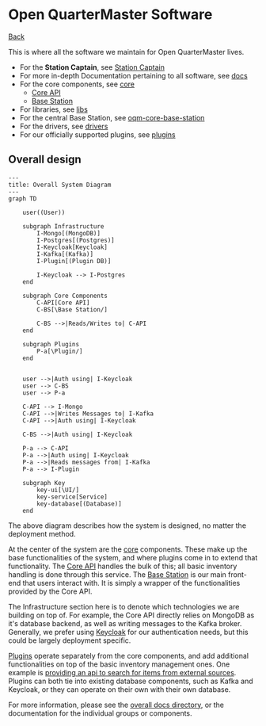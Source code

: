 # Open QuarterMaster Software

[Back](../README.md)

This is where all the software we maintain for Open QuarterMaster lives.

- For the **Station Captain**, see [Station Captain](Station%20Captain)
- For more in-depth Documentation pertaining to all software, see [docs](docs)
- For the core components, see [core](core/)
  - [Core API](core/oqm-core-api)
  - [Base Station](core/oqm-core-base-station)
- For libraries, see [libs](libs/)
- For the central Base Station, see [oqm-core-base-station](oqm-core-base-station)
- For the drivers, see [drivers](drivers)
- For our officially supported plugins, see [plugins](plugins)

## Overall design

```mermaid
---
title: Overall System Diagram
---
graph TD
    
    user((User))
    
    subgraph Infrastructure
        I-Mongo[(MongoDB)]
        I-Postgres[(Postgres)]
        I-Keycloak[Keycloak]
        I-Kafka[(Kafka)]
        I-Plugin[(Plugin DB)]
        
        I-Keycloak --> I-Postgres
    end
    
    subgraph Core Components
        C-API[Core API]
        C-BS[\Base Station/]
        
        C-BS -->|Reads/Writes to| C-API
    end
    
    subgraph Plugins
        P-a[\Plugin/]
    end


    user -->|Auth using| I-Keycloak
    user --> C-BS
    user --> P-a
    
    C-API --> I-Mongo
    C-API -->|Writes Messages to| I-Kafka
    C-API -->|Auth using| I-Keycloak
    
    C-BS -->|Auth using| I-Keycloak

    P-a --> C-API
    P-a -->|Auth using| I-Keycloak
    P-a -->|Reads messages from| I-Kafka
    P-a --> I-Plugin

    subgraph Key
        key-ui[\UI/]
        key-service[Service]
        key-database[(Database)]
    end

```

The above diagram describes how the system is designed, no matter the deployment method.

At the center of the system are the [core](core/) components. These make up the base functionalities of the system, and where plugins come in to extend that functionality. The [Core API](core/oqm-core-api) handles the bulk of this; all basic inventory handling is done through this service. The [Base Station](core/oqm-core-base-station) is our main front-end that users interact with. It is simply a wrapper of the functionalities provided by the Core API.

The Infrastructure section here is to denote which technologies we are building on top of. For example, the Core API directly relies on MongoDB as it's database backend, as well as writing messages to the Kafka broker. Generally, we prefer using [Keycloak](https://www.keycloak.org/) for our authentication needs, but this could be largely deployment specific.

[Plugins](plugins) operate separately from the core components, and add additional functionalities on top of the basic inventory management ones. One example is [providing an api to search for items from external sources](plugins/external-item-search). Plugins can both tie into existing database components, such as Kafka and Keycloak, or they can operate on their own with their own database.

For more information, please see the [overall docs directory](docs/), or the documentation for the individual groups or components.